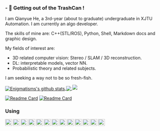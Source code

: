 ### - 🔭 Getting out of the TrashCan !
I am Qianyue He, a 3rd-year (about to graduate) undergraduate in XJTU Automation. I am currently an algo developer.

The skills of mine are: C++(STL/ROS), Python, Shell, Markdown docs and graphic design.

My fields of interest are:
- 3D related computer vision: Stereo / SLAM / 3D reconstruction.
- DL: interpretable models, vector NN.
- Probabilistic theory and related subjects.

I am seeking a way not to be so fresh-fish.

<a href="https://github.com/anuraghazra/github-readme-stats">
  <img align="center" src="https://github-readme-stats.vercel.app/api?username=Enigmatisms&show_icons=true&count_private=true&theme=tokyonight" alt="Enigmatisms's github stats" />
</a>
<a href="https://github.com/anuraghazra/github-readme-stats">
  <!-- Change the `github-readme-stats.anuraghazra1.vercel.app` to `github-readme-stats.vercel.app`  -->
  <img align="center" src="https://github-readme-stats.vercel.app/api/top-langs/?username=Enigmatisms&hide=cmake,makefile,html,less,jupyter notebook,javascript,labview,css,matlab,common lisp,cuda,verilog&theme=tokyonight" />
<img src="https://activity-graph.herokuapp.com/graph?username=Enigmatisms&custom_title=Recently%20contributions&hide_border=true&area=true&area_color=2895BC&point=FE0000&line=2895BC&theme=react-dark"/>
</a>

[![Readme Card](https://github-readme-stats.vercel.app/api/pin/?username=Enigmatisms&repo=Volume)](https://github.com/Enigmatisms/Volume)
[![Readme Card](https://github-readme-stats.vercel.app/api/pin/?username=Enigmatisms&repo=LiDARSim2D)](https://github.com/Enigmatisms/LiDARSim2D)

### Using
<img align="left" alt="C++" width="22px" src="https://simpleicons.org/icons/cplusplus.svg" />
<img align="left" alt="Python" width="22px" src="https://cdn.jsdelivr.net/npm/simple-icons@v3/icons/python.svg" />
<img align="left" alt="ROS" width="22px" src="https://simpleicons.org/icons/ros.svg" />
<img align="left" alt="Markdown" width="22px" src="https://simpleicons.org/icons/markdown.svg" />
<img align="left" alt="Git" width="22px" src="https://simpleicons.org/icons/git.svg" />
<img align="left" alt="OpenCV" width="22px" src="https://simpleicons.org/icons/opencv.svg" />
<img align="left" alt="Hexo" width="22px" src="https://simpleicons.org/icons/hexo.svg" />
<img align="left" alt="Shell" width="22px" src="https://simpleicons.org/icons/shell.svg" />
<img align="left" alt="LaTeX" width="22px" src="https://simpleicons.org/icons/latex.svg" />
<img align="left" alt="Visual Studio Code" width="22px" src="https://cdn.jsdelivr.net/npm/simple-icons@v3/icons/visualstudiocode.svg" />
<img align="left" alt="Ubuntu" width="22px" src="https://simpleicons.org/icons/ubuntu.svg" />
<img align="left" alt="Pytorch" width="22px" src="https://simpleicons.org/icons/pytorch.svg" />
<img align="left" alt="Haskell" width="22px" src="https://simpleicons.org/icons/haskell.svg" />
